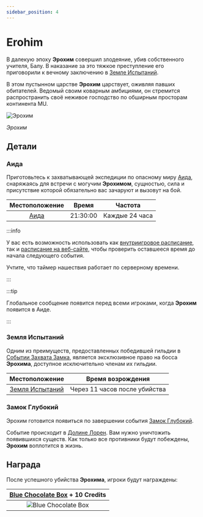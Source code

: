 ```yaml
---
sidebar_position: 4
---
```


# Erohim

В далекую эпоху **Эрохим** совершил злодеяние, убив собственного учителя, Балу. В наказание за это тяжкое преступление его приговорили к вечному заключению в [Земле Испытаний](/maps/land-of-trials).

В этом пустынном царстве **Эрохим** царствует, оживляя павших обитателей. Ведомый своим коварным амбициями, он стремится распространить своё неживое господство по обширным просторам континента MU.

![Эрохим](/img/monsters/special/bosses/erohim.jpg)

_Эрохим_

## Детали

### Аида

Приготовьтесь к захватывающей экспедиции по опасному миру [Аида](/maps/aida), снаряжаясь для встречи с могучим **Эрохимом**, сущностью, сила и присутствие которой обязательно вас зачаруют и вызовут на бой.

|   Местоположение   |  Время   |    Частота     |
| :----------------: | :------: | :------------: |
| [Аида](/maps/aida) | 21:30:00 | Каждые 24 часа |

:::info

У вас есть возможность использовать как [внутриигровое расписание](/client-features/schedule), так и [расписание на веб-сайте](https://lotusmu.org/schedule), чтобы проверить оставшееся время до начала следующего события.

Учтите, что таймер нашествия работает по серверному времени.

:::

:::tip

Глобальное сообщение появится перед всеми игроками, когда **Эрохим** появится в Аиде.

:::

### Земля Испытаний

Одним из преимуществ, предоставленных победившей гильдии в [Событии Захвата Замка](/events/castle-siege), является эксклюзивное право на босса **Эрохима**, доступное исключительно членам их гильдии.

|             Местоположение              |       Время возрождения       |
| :-------------------------------------: | :---------------------------: |
| [Земля Испытаний](/maps/land-of-trials) | Через 11 часов после убийства |

### Замок Глубокий

Эрохим готовится появиться по завершении события [Замок Глубокий](/events/castle-deep).

Событие происходит в [Долине Лорен](/maps/valley-of-loren). Вам нужно уничтожить появившихся существ. Как только все противники будут побеждены, **Эрохим** воплотится в жизнь.

## Награда

После успешного убийства **Эрохима**, игроки будут награждены:

| [Blue Chocolate Box](/items/item-bags/exc/blue-chocolate-box) + **10 Credits** |
| :----------------------------------------------------------------------------: |
|       ![Blue Chocolate Box](/img/items/item-bags/blue-chocolate-box.png)       |
